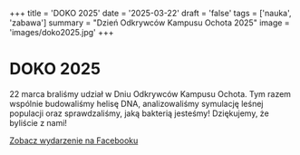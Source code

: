 +++
title = 'DOKO 2025'
date = '2025-03-22'
draft = 'false'
tags = ['nauka', 'zabawa']
summary = "Dzień Odkrywców Kampusu Ochota 2025"
image = 'images/doko2025.jpg'
+++

<!-- Tutaj START - cała treść posta -->
# DOKO 2025 #


22 marca braliśmy udział w Dniu Odkrywców Kampusu Ochota. Tym razem wspólnie budowaliśmy helisę DNA, analizowaliśmy symulację leśnej populacji oraz sprawdzaliśmy, jaką bakterią jesteśmy! Dziękujemy, że byliście z nami!

[Zobacz wydarzenie na Facebooku](https://www.facebook.com/DOKOUW/)
